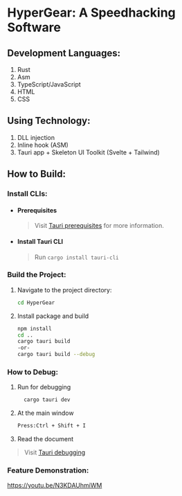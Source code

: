 # HyperGear: A Speedhacking Software

## Development Languages:
1. Rust
2. Asm
3. TypeScript/JavaScript
4. HTML
5. CSS

## Using Technology:
1. DLL injection
2. Inline hook (ASM)
3. Tauri app + Skeleton UI Toolkit (Svelte + Tailwind)

## How to Build:

### Install CLIs:
* #### Prerequisites
  > Visit [Tauri prerequisites](https://tauri.app/v1/guides/getting-started/prerequisites) for more information.
  
* #### Install Tauri CLI
  > Run `cargo install tauri-cli`

### Build the Project:
1. Navigate to the project directory:
   ```bash
   cd HyperGear

2. Install package and build
   ```bash
   npm install
   cd ..
   cargo tauri build
   -or-
   cargo tauri build --debug
   
### How to Debug:
1. Run for debugging
   ```bash
     cargo tauri dev
2. At the main window
   ```bash
   Press:Ctrl + Shift + I
3. Read the document
  > Visit [Tauri debugging](https://tauri.app/v1/guides/debugging/vs-code)
   
### Feature Demonstration:
https://youtu.be/N3KDAUhmiWM
